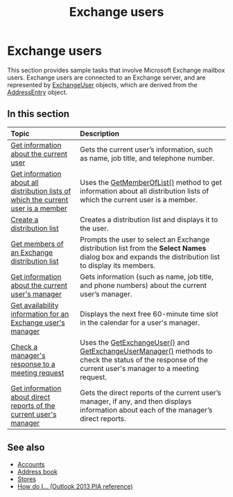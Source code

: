 ﻿---
title: Exchange users
TOCTitle: Exchange users
ms:assetid: 01802032-fd60-400b-ad83-1f4eefe596bd
ms:mtpsurl: https://msdn.microsoft.com/library/Ff184585(v=office.15)
ms:contentKeyID: 55119835
ms.date: 07/24/2014
mtps_version: v=office.15
---

# Exchange users

This section provides sample tasks that involve Microsoft Exchange mailbox users. Exchange users are connected to an Exchange server, and are represented by [ExchangeUser](https://msdn.microsoft.com/library/bb609574\(v=office.15\)) objects, which are derived from the [AddressEntry](https://msdn.microsoft.com/library/bb609728\(v=office.15\)) object.

## In this section

|Topic|Description|
|:----|:----------|
|[Get information about the current user](how-to-get-information-about-the-current-user.md)  |Gets the current user’s information, such as name, job title, and telephone number.|
|[Get information about all distribution lists of which the current user is a member](how-to-get-information-about-all-distribution-lists-of-which-the-current-user-is-a-member.md)  |Uses the [GetMemberOfList()](https://msdn.microsoft.com/library/bb623397\(v=office.15\)) method to get information about all distribution lists of which the current user is a member.|
|[Create a distribution list](how-to-create-a-distribution-list.md)  |Creates a distribution list and displays it to the user.|
[Get members of an Exchange distribution list](how-to-get-members-of-an-exchange-distribution-list.md)  |Prompts the user to select an Exchange distribution list from the **Select Names** dialog box and expands the distribution list to display its members.|
[Get information about the current user's manager](how-to-get-information-about-the-current-user-s-manager.md)  |Gets information (such as name, job title, and phone numbers) about the current user’s manager.|
[Get availability information for an Exchange user's manager](how-to-get-availability-information-for-an-exchange-user-s-manager.md) |  Displays the next free 60-minute time slot in the calendar for a user's manager.|
|[Check a manager's response to a meeting request](how-to-check-a-manager-s-response-to-a-meeting-request.md) | Uses the [GetExchangeUser()](https://msdn.microsoft.com/library/bb611808\(v=office.15\)) and [GetExchangeUserManager()](https://msdn.microsoft.com/library/bb646656\(v=office.15\)) methods to check the status of the response of the current user's manager to a meeting request.|
|[Get information about direct reports of the current user's manager](how-to-get-information-about-direct-reports-of-the-current-user-s-manager.md) | Gets the direct reports of the current user’s manager, if any, and then displays information about each of the manager’s direct reports.|

## See also

- [Accounts](accounts.md)
- [Address book](address-book.md)
- [Stores](stores.md)
- [How do I... (Outlook 2013 PIA reference)](how-do-i-outlook-2013-pia-reference.md)

